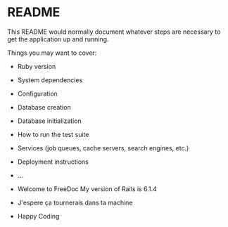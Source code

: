 # README

This README would normally document whatever steps are necessary to get the
application up and running.

Things you may want to cover:

* Ruby version

* System dependencies

* Configuration

* Database creation

* Database initialization

* How to run the test suite

* Services (job queues, cache servers, search engines, etc.)

* Deployment instructions

* ...

* Welcome to FreeDoc My version of Rails is 6.1.4

* J'espere ça tournerais dans ta machine 

* Happy Coding

